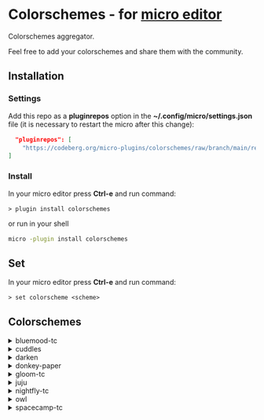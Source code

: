 # Colorschemes - for [micro editor](https://micro-editor.github.io)

Colorschemes aggregator.

Feel free to add your colorschemes and share them with the community.

## Installation

### Settings

Add this repo as a **pluginrepos** option in the
**~/.config/micro/settings.json** file
(it is necessary to restart the micro after this change):

```json
  "pluginrepos": [
    "https://codeberg.org/micro-plugins/colorschemes/raw/branch/main/repo.json"
]
```

### Install

In your micro editor press **Ctrl-e** and run command:

```
> plugin install colorschemes
```

or run in your shell

```sh
micro -plugin install colorschemes
```

## Set

In your micro editor press **Ctrl-e** and run command:

```
> set colorscheme <scheme>
```

## Colorschemes

<details>
  <summary>bluemood-tc</summary>

  A port of Emacs Blue Mood theme.

  ```
  > set colorscheme bluemood-tc
  ```

  ![bluemood-tc](./assets/bluemood-tc.png)

  > Copyright (c) 2017 lmintmate
</details>

<details>
  <summary>cuddles</summary>

  Cuddles colorscheme.

  ```
  > set colorscheme cuddles
  ```

  ![cuddles](./assets/cuddles.png)

  > Copyright (c) 2021 github.com/jonathanhuston
</details>

<details>
  <summary>darken</summary>

  A dark colorscheme based on dark mode terminal for micro.

  ```
  > set colorscheme darken
  ```

  ![darken](./assets/darken.png)

  > Copyright (c) 2021 github.com/informeai
</details>

<details>
  <summary>donkey-paper</summary>

  Donkey is a finely tuned, 256 color, light-grey background colorscheme for Micro text editor.

  It is based on my [donbass.vim](https://github.com/vim-scripts/donbass.vim) colorscheme for Vim.

  ```
  > set colorscheme donkey-paper
  ```

  ![donkey-paper](./assets/donkey-paper.png)

  > Copyright (c) 2020 github.com/dmaluka
</details>

<details>
  <summary>gloom-tc</summary>

  A dark and gloomy pastel color syntax theme for Micro.

  Based on:

* [Gloom (atom)](https://github.com/hejrobin/gloom)
* [Rebeca (emacs)](https://github.com/vic/rebecca-theme)

```
  > set colorscheme gloom-tc
  ```

  ![gloom-tc](./assets/gloom-tc.png)

  > Copyright (c) 2022 taconi
</details>

<details>
  <summary>juju</summary>

  `one-dark` colorscheme slightly modified.

  ```
  > set colorscheme juju
  ```

  ![juju](./assets/juju.png)

  > Copyright (c) 2023 taconi
</details>

<details>
  <summary>nightfly-tc</summary>

  Port of the vim theme [nightfly](https://github.com/bluz71/vim-nightfly-guicolors).

  ```
  > set colorscheme nightfly-tc
  ```

  ![nightfly-tc](./assets/nightfly-tc.png)

  > Copyright (c) 2020 github.com/Mrfiregem
</details>

<details>
  <summary>owl</summary>

  A [Night Owl](https://github.com/sdras/night-owl-vscode-theme) color scheme port.

  Recommended to use with MICRO_TRUECOLOR=0.

  ```
  > set colorscheme owl
  ```

  ![owl](./assets/owl.png)

  > Copyright (c) 2021 Reinaldy Rafli

</details>

<details>
  <summary>spacecamp-tc</summary>

  Port of the vim theme [SpaceCamp](https://github.com/jaredgorski/SpaceCamp).

  ```
  > set colorscheme spacecamp-tc
  ```

  ![spacecamp-tc](./assets/spacecamp-tc.png)

  > Copyright (c) 2020 github.com/Mrfiregem
</details>
